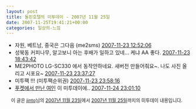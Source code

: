 ```yaml
---
layout: post
title: 돌핀호텔의 미투데이 - 2007년 11월 25일
date: 2007-11-25T19:41:21+00:00
categories: 일상의-느낌
---
```

<div class="me2day_daily_digest"><ul><li>자원, 베트남, 중국은 그다음 <span class="me2_tags">(me2sms)</span> <span class="datetime"><a href="http://me2day.net/jinto/2007/11/23#12:52:06" class="datetime" rel="bookmark" title="퍼머링크">2007-11-23 12:52:06</a></span></li><li>성북동 커피나무, 알고보니 아는 후배가 일하고 있네... 케냐 AA 좋다. <span class="datetime"><a href="http://me2day.net/jinto/2007/11/23#18:43:42" class="datetime" rel="bookmark" title="퍼머링크">2007-11-23 18:43:42</a></span></li><li>ME2PHOTO LG-SC330 에서 동작안하네요. 새버전 만들어줘요~. 나도 사진 올리고 시포요~ <span class="datetime"><a href="http://me2day.net/jinto/2007/11/23#23:37:27" class="datetime" rel="bookmark" title="퍼머링크">2007-11-23 23:37:27</a></span></li><li>미투팩 !!! <span class="me2_tags">(미투팩순위권)</span> <span class="datetime"><a href="http://me2day.net/jinto/2007/11/23#23:58:16" class="datetime" rel="bookmark" title="퍼머링크">2007-11-23 23:58:16</a></span></li><li><a href="http://me2day.net/thaiyny/2007/11/24#22:46:49">푸켓에서 만난 여인</a>
이 미투데이에.. <span class="datetime"><a href="http://me2day.net/jinto/2007/11/24#23:01:10" class="datetime" rel="bookmark" title="퍼머링크">2007-11-24 23:01:10</a></span></li></ul><p style="background:url(http://me2day.net/images/me2day_icon.gif) no-repeat right top;padding-right:25px;text-align:right; font-size: 0.9em;">이 글은 <a href="http://me2day.net/jinto">jinto</a>님의 <a href="http://me2day.net/jinto/2007/11/23">2007년 11월 23일</a>에서 <a href="http://me2day.net/jinto/2007/11/25">2007년 11월 25일</a>까지의 미투데이 내용입니다.</p></div> <!-- end of daily_digest -->
